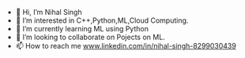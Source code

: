 - 👋 Hi, I’m Nihal Singh
- 👀 I’m interested in C++,Python,ML,Cloud Computing.
- 🌱 I’m currently learning ML using Python
- 💞️ I’m looking to collaborate on Pojects on ML.
- 📫 How to reach me www.linkedin.com/in/nihal-singh-8299030439

<!---
neelu708090/neelu708090 is a ✨ special ✨ repository because its `README.md` (this file) appears on your GitHub profile.
You can click the Preview link to take a look at your changes.
--->
